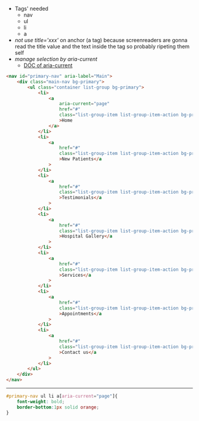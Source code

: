 - Tags' needed
  - nav
  - ul
  - li
  - a
- _not use title='xxx'_ on anchor (a tag) because screenreaders are gonna read the title value and the text inside the tag so probably ripeting them self
- _manage selection by aria-current_
  - [DOC of aria-current](https://developer.mozilla.org/en-US/docs/Web/Accessibility/ARIA/Attributes/aria-current)

```html
<nav id="primary-nav" aria-label="Main">
	<div class="main-nav bg-primary">
		<ul class="container list-group bg-primary">
			<li>
				<a
					aria-current="page"
					href="#"
					class="list-group-item list-group-item-action bg-primary border-0 active"
					>Home
				</a>
			</li>
			<li>
				<a
					href="#"
					class="list-group-item list-group-item-action bg-primary border-0 "
					>New Patients</a
				>
			</li>
			<li>
				<a
					href="#"
					class="list-group-item list-group-item-action bg-primary border-0"
					>Testimonials</a
				>
			</li>
			<li>
				<a
					href="#"
					class="list-group-item list-group-item-action bg-primary border-0"
					>Hospital Gallery</a
				>
			</li>
			<li>
				<a
					href="#"
					class="list-group-item list-group-item-action bg-primary border-0"
					>Services</a
				>
			</li>
			<li>
				<a
					href="#"
					class="list-group-item list-group-item-action bg-primary border-0"
					>Appointments</a
				>
			</li>
			<li>
				<a
					href="#"
					class="list-group-item list-group-item-action bg-primary border-0"
					>Contact us</a
				>
			</li>
		</ul>
	</div>
</nav>
```
---
```css
#primary-nav ul li a[aria-current="page"]{
	font-weight: bold;
	border-bottom:1px solid orange;
}
```
